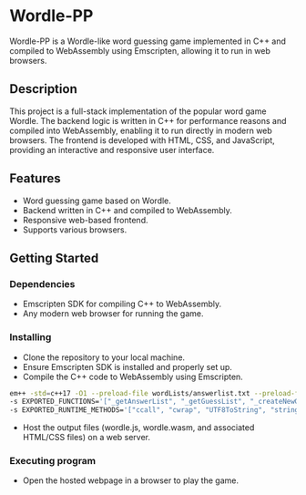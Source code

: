 # Wordle-PP

Wordle-PP is a Wordle-like word guessing game implemented in C++ and compiled to WebAssembly using Emscripten, allowing it to run in web browsers.

## Description

This project is a full-stack implementation of the popular word game Wordle. The backend logic is written in C++ for performance reasons and compiled into WebAssembly, enabling it to run directly in modern web browsers. The frontend is developed with HTML, CSS, and JavaScript, providing an interactive and responsive user interface.

## Features

- Word guessing game based on Wordle.
- Backend written in C++ and compiled to WebAssembly.
- Responsive web-based frontend.
- Supports various browsers.

## Getting Started

### Dependencies

- Emscripten SDK for compiling C++ to WebAssembly.
- Any modern web browser for running the game.

### Installing

- Clone the repository to your local machine.
- Ensure Emscripten SDK is installed and properly set up.
- Compile the C++ code to WebAssembly using Emscripten.

```sh
em++ -std=c++17 -O1 --preload-file wordLists/answerlist.txt --preload-file wordLists/guesslist.txt wordle.cpp -o wordle.js -s WASM=1 \
-s EXPORTED_FUNCTIONS='["_getAnswerList", "_getGuessList", "_createNewGame", "_makeGuess", "_evaluateGuess", "_validateGuess", "_isMatch", "_filterAnswerList", "_findWorstFeedback", "_makeHardModeGuess", "_free", "_malloc"]' \
-s EXPORTED_RUNTIME_METHODS='["ccall", "cwrap", "UTF8ToString", "stringToUTF8", "setValue"]'

```
- Host the output files (wordle.js, wordle.wasm, and associated HTML/CSS files) on a web server.

### Executing program

- Open the hosted webpage in a browser to play the game.
